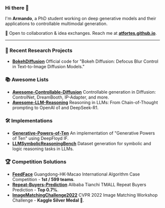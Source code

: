### Hi there 👋

I'm **Armando**, a PhD student working on deep generative models and their applications to controllable multimodal generation.

🤝 Open to collaboration & idea exchanges. Reach me at **[atfortes.github.io](https://atfortes.github.io/)**.

---

### 🔬 Recent Research Projects
- **[BokehDiffusion](https://github.com/atfortes/BokehDiffusion)**  Official code for "Bokeh Diffusion: Defocus Blur Control in Text-to-Image Diffusion Models."

### 📚 Awesome Lists
- **[Awesome-Controllable-Diffusion](https://github.com/atfortes/Awesome-Controllable-Diffusion)**  Controllable generation in Diffusion: ControlNet, DreamBooth, IP-Adapter, and more.
- **[Awesome-LLM-Reasoning](https://github.com/atfortes/Awesome-LLM-Reasoning)**  Reasoning in LLMs: From Chain-of-Thought prompting to OpenAI o1 and DeepSeek-R1.

### 🛠️ Implementations
- **[Generative-Powers-of-Ten](https://github.com/atfortes/Generative-Powers-of-Ten)**  An implementation of "Generative Powers of Ten" using DeepFloyd IF.
- **[LLMSymbolicReasoningBench](https://github.com/atfortes/LLMSymbolicReasoningBench)**  Dataset generation for symbolic and logic reasoning tasks in LLMs.

### 🏆 Competition Solutions
- **[FeedFace](https://github.com/Xiang-cd/FeedFace)**  Guangdong-HK-Macao International Algorithm Case Competition - **1st / 599 teams**.  
- **[Repeat-Buyers-Prediction](https://github.com/atfortes/Repeat-Buyers-Prediction)**  Alibaba Tianchi TMALL Repeat Buyers Prediction - **Top 0.7%**.
- **[ImageMatchingChallenge2022](https://github.com/atfortes/ImageMatchingChallenge2022)**  CVPR 2022 Image Matching Workshop Challenge - **Kaggle Silver Medal 🥈**.

<!--
<p align="center">ARMANDOL001 [at] E.NTU.EDU.SG</p>

<div align="center">
  <a href="https://buymeacoffee.com/atfortes"><img src="https://img.shields.io/badge/Buy%20Me%20a%20Coffee-ffdd00?&logo=buy-me-a-coffee&logoColor=black" alt="Buy Me A Coffee"/></a>
</div>
-->
